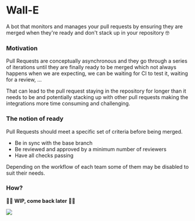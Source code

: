 # Wall-E

A bot that monitors and manages your pull requests by ensuring they are merged when they're ready and don't stack up in your repository 🤓

### Motivation

Pull Requests are conceptually asynchronous and they go through a series of iterations until they are finally ready to be merged which not always happens when we are expecting, we can be waiting for CI to test it, waiting for a review, ... 

That can lead to the pull request staying in the repository for longer than it needs to be and potentially stacking up with other pull requests making the integrations more time consuming and challenging.

### The notion of ready

Pull Requests should meet a specific set of criteria before being merged.

- Be in sync with the base branch
- Be reviewed and approved by a minimum number of reviewers
- Have all checks passing

Depending on the workflow of each team some of them may be disabled to suit their needs.

### How?

👷‍♀️ **WIP, come back later** 👷‍♂️

![](https://media.giphy.com/media/26ybvJNaZZKpPONEc/giphy.gif)
